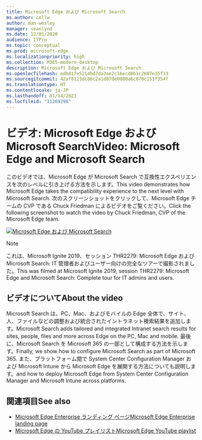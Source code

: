 ```yaml
---
title: Microsoft Edge および Microsoft Search
ms.author: collw
author: dan-wesley
manager: seanlynd
ms.date: 12/01/2020
audience: ITPro
ms.topic: conceptual
ms.prod: microsoft-edge
ms.localizationpriority: high
ms.collection: M365-modern-desktop
description: Microsoft Edge および Microsoft Search
ms.openlocfilehash: edb81fe5214bd7da3ae2c16ecd861c2687e35f33
ms.sourcegitcommit: 42af8123dc86c2a1d07de0080a6c878c151f354f
ms.translationtype: HT
ms.contentlocale: ja-JP
ms.lasthandoff: 01/14/2021
ms.locfileid: "11269298"
---
```

# <span data-ttu-id="72e20-103">ビデオ: Microsoft Edge および Microsoft Search</span><span class="sxs-lookup"><span data-stu-id="72e20-103">Video: Microsoft Edge and Microsoft Search</span></span>

<span data-ttu-id="72e20-104">このビデオでは、Microsoft Edge が Microsoft Search で互換性エクスペリエンスを次のレベルに引き上げる方法を示します。</span><span class="sxs-lookup"><span data-stu-id="72e20-104">This video demonstrates how Microsoft Edge takes the compatibility experience to the next level with Microsoft Search.</span></span> <span data-ttu-id="72e20-105">次のスクリーンショットをクリックして、Microsoft Edge チームの CVP である Chuck Friedman によるビデオをご覧ください。</span><span class="sxs-lookup"><span data-stu-id="72e20-105">Click the following screenshot to watch the video by Chuck Friedman, CVP of the Microsoft Edge team.</span></span>

[![Microsoft Edge および Microsoft Search](https://res.cloudinary.com/marcomontalbano/image/upload/v1592253564/video_to_markdown/images/youtube--7LfNqmJkeTM-c05b58ac6eb4c4700831b2b3070cd403.jpg)](http://www.youtube.com/watch?v=7LfNqmJkeTM "Microsoft Edge and Microsoft Search")

> [!NOTE]
> <span data-ttu-id="72e20-107">これは、Microsoft Ignite 2019、セッション THR2279: Microsoft Edge および Microsoft Search: IT 管理者およびユーザー向けの完全なツアーで撮影されました。</span><span class="sxs-lookup"><span data-stu-id="72e20-107">This was filmed at Microsoft Ignite 2019, session THR2279: Microsoft Edge and Microsoft Search: Complete tour for IT admins and users.</span></span>

## <span data-ttu-id="72e20-108">ビデオについて</span><span class="sxs-lookup"><span data-stu-id="72e20-108">About the video</span></span>

<span data-ttu-id="72e20-109">Microsoft Search は、PC、Mac、およびモバイルの Edge 全体で、サイト、人、ファイルなどの調整および統合されたイントラネット検索結果を追加します。</span><span class="sxs-lookup"><span data-stu-id="72e20-109">Microsoft Search adds tailored and integrated Intranet search results for sites, people, files and more across Edge on the PC, Mac and mobile.</span></span> <span data-ttu-id="72e20-110">最後に、Microsoft Search を Microsoft 365 の一部として構成する方法を示します。</span><span class="sxs-lookup"><span data-stu-id="72e20-110">Finally, we show how to configure Microsoft Search as part of Microsoft 365.</span></span> <span data-ttu-id="72e20-111">また、プラットフォーム間で System Center Configuration Manager および Microsoft Intune から Microsoft Edge を展開する方法についても説明します。</span><span class="sxs-lookup"><span data-stu-id="72e20-111">and how to deploy Microsoft Edge from System Center Configuration Manager and Microsoft Intune across platforms.</span></span>

## <span data-ttu-id="72e20-112">関連項目</span><span class="sxs-lookup"><span data-stu-id="72e20-112">See also</span></span>

- [<span data-ttu-id="72e20-113">Microsoft Edge Enterprise ランディング ページ</span><span class="sxs-lookup"><span data-stu-id="72e20-113">Microsoft Edge Enterprise landing page</span></span>](https://aka.ms/EdgeEnterprise)
- [<span data-ttu-id="72e20-114">Microsoft Edge の YouTube プレイリスト</span><span class="sxs-lookup"><span data-stu-id="72e20-114">Microsoft Edge YouTube playlist</span></span>](https://www.youtube.com/playlist?list=PLXtHYVsvn_b-uXh1tMeYpT-0iD8tD3tFy)
